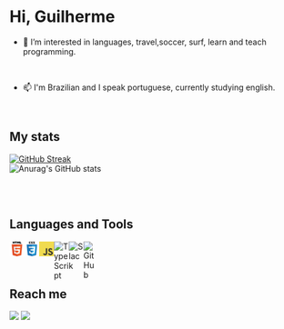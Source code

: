 #  Hi, Guilherme


- 👀 I’m interested in languages, travel,soccer, surf, learn and teach programming.
<br/>

- 📫 I'm Brazilian and I speak portuguese,  currently studying english.
<br/>


## My stats

[![GitHub Streak](https://streak-stats.demolab.com?user=QuickFyx)](https://git.io/streak-stats)
<br/>
![Anurag's GitHub stats](https://github-readme-stats.vercel.app/api?username=QuickFyx&show_icons=true&theme=flag-india)


<br/>
<br/>

## Languages and Tools


<img align="left" alt="HTML5" width="26px" title="HTML5" src="https://raw.githubusercontent.com/github/explore/80688e429a7d4ef2fca1e82350fe8e3517d3494d/topics/html/html.png" />
<img align="left" alt="CSS3" width="26px" title="CSS3" src="https://raw.githubusercontent.com/github/explore/80688e429a7d4ef2fca1e82350fe8e3517d3494d/topics/css/css.png" />
<img align="left" alt="JavaScript" width="26px" title="JavaScript" src="https://raw.githubusercontent.com/github/explore/80688e429a7d4ef2fca1e82350fe8e3517d3494d/topics/javascript/javascript.png" />
<img align="left" alt="TypeScript" width="26px" title="TypeScript" 
src="https://cdn.jsdelivr.net/gh/devicons/devicon/icons/typescript/typescript-original.svg" />
<img align="left" alt="Slack" width="26px" title="Slack"
src="https://cdn.jsdelivr.net/gh/devicons/devicon/icons/git/git-original.svg" />  
<img align="left" alt="GitHub" width="26px" title="GitHub"
src="https://cdn.jsdelivr.net/gh/devicons/devicon/icons/github/github-original.svg" />  

          
<br/>
<br/>
<br/>


## Reach me


[<img src="https://img.shields.io/badge/linkedin-%230077B5.svg?&style=for-the-badge&logo=linkedin&logoColor=white" />](https://www.linkedin.com/in/guilherme-campos-979093240)
[<img src="https://img.shields.io/badge/-gmail-2EC866?style=for-the-badge&logo=gmail&logoColor=white" />](mailto:guilhermecamposcontatos@gmail.com)


<!---
